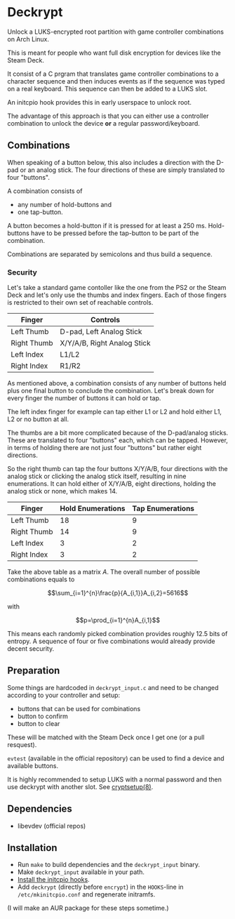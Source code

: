# Deckrypt
Unlock a LUKS-encrypted root partition with game controller combinations on Arch Linux.

This is meant for people who want full disk encryption for devices like the Steam Deck.

It consist of a C prgram that translates game controller combinations to a character sequence and then induces events as if the sequence was typed on a real keyboard. This sequence can then be added to a LUKS slot.

An initcpio hook provides this in early userspace to unlock root.

The advantage of this approach is that you can either use a controller combination to unlock the device **or** a regular password/keyboard.

## Combinations
When speaking of a button below, this also includes a direction with the D-pad or an analog stick. The four directions of these are simply translated to four "buttons".

A combination consists of
* any number of hold-buttons and
* one tap-button.

A button becomes a hold-button if it is pressed for at least a 250 ms. Hold-buttons have to be pressed before the tap-button to be part of the combination.

Combinations are separated by semicolons and thus build a sequence.

### Security
Let's take a standard game contoller like the one from the PS2 or the Steam Deck and let's only use the thumbs and index fingers. Each of those fingers is restricted to their own set of reachable controls.

| Finger |Controls |
| --- | --- |
| Left Thumb | D-pad, Left Analog Stick |
| Right Thumb | X/Y/A/B, Right Analog Stick |
| Left Index | L1/L2 |
| Right Index | R1/R2 |

As mentioned above, a combination consists of any number of buttons held plus one final button to conclude the combination. Let's break down for every finger the number of buttons it can hold or tap.

The left index finger for example can tap either L1 or L2 and hold either L1, L2 or no button at all.

The thumbs are a bit more complicated because of the D-pad/analog sticks. These are translated to four "buttons" each, which can be tapped. However, in terms of holding there are not just four "buttons" but rather eight directions.

So the right thumb can tap the four buttons X/Y/A/B, four directions with the analog stick or clicking the analog stick itself, resulting in nine enumerations. It can hold either of X/Y/A/B, eight directions, holding the analog stick or none, which makes 14.

| Finger | Hold Enumerations | Tap Enumerations |
| --- | --- | --- |
| Left Thumb | 18 | 9 |
| Right Thumb | 14 | 9 |
| Left Index | 3 | 2 |
| Right Index | 3 | 2 |

Take the above table as a matrix $A$. The overall number of possible combinations equals to

$$\sum_{i=1}^{n}\frac{p}{A_{i,1}}A_{i,2}=5616$$

with

$$p=\prod_{i=1}^{n}A_{i,1}$$

This means each randomly picked combination provides roughly 12.5 bits of entropy. A sequence of four or five combinations would already provide decent security.

## Preparation
Some things are hardcoded in `deckrypt_input.c` and need to be changed according to your controller and setup:
* buttons that can be used for combinations
* button to confirm
* button to clear

These will be matched with the Steam Deck once I get one (or a pull resquest).

`evtest` (available in the official repository) can be used to find a device and available buttons.

It is highly recommended to setup LUKS with a normal password and then use deckrypt with another slot. See [cryptsetup(8)](https://man.archlinux.org/man/cryptsetup.8.en).

## Dependencies
* libevdev (official repos)

## Installation
* Run `make` to build dependencies and the `deckrypt_input` binary.
* Make `deckrypt_input` available in your path.
* [Install the initcpio hooks](https://wiki.archlinux.org/title/Mkinitcpio#HOOKS).
* Add `deckrypt` (directly before `encrypt`) in the `HOOKS`-line in `/etc/mkinitcpio.conf` and regenerate initramfs.

(I will make an AUR package for these steps sometime.)
